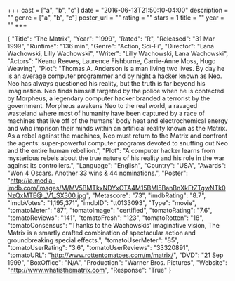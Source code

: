 +++
cast = ["a", "b", "c"]
date = "2016-06-13T21:50:10-04:00"
description = ""
genre = ["a", "b", "c"]
poster_url = ""
rating = ""
stars = 1
title = ""
year = ""
+++


{
  "Title": "The Matrix",
  "Year": "1999",
  "Rated": "R",
  "Released": "31 Mar 1999",
  "Runtime": "136 min",
  "Genre": "Action, Sci-Fi",
  "Director": "Lana Wachowski, Lilly Wachowski",
  "Writer": "Lilly Wachowski, Lana Wachowski",
  "Actors": "Keanu Reeves, Laurence Fishburne, Carrie-Anne Moss, Hugo Weaving",
  "Plot": "Thomas A. Anderson is a man living two lives. By day he is an average computer programmer and by night a hacker known as Neo. Neo has always questioned his reality, but the truth is far beyond his imagination. Neo finds himself targeted by the police when he is contacted by Morpheus, a legendary computer hacker branded a terrorist by the government. Morpheus awakens Neo to the real world, a ravaged wasteland where most of humanity have been captured by a race of machines that live off of the humans' body heat and electrochemical energy and who imprison their minds within an artificial reality known as the Matrix. As a rebel against the machines, Neo must return to the Matrix and confront the agents: super-powerful computer programs devoted to snuffing out Neo and the entire human rebellion.",
    "Plot": "A computer hacker learns from mysterious rebels about the true nature of his reality and his role in the war against its controllers.",
  "Language": "English",
  "Country": "USA",
  "Awards": "Won 4 Oscars. Another 33 wins & 44 nominations.",
  "Poster": "http://ia.media-imdb.com/images/M/MV5BMTkxNDYxOTA4M15BMl5BanBnXkFtZTgwNTk0NzQxMTE@._V1_SX300.jpg",
  "Metascore": "73",
  "imdbRating": "8.7",
  "imdbVotes": "1,195,371",
  "imdbID": "tt0133093",
  "Type": "movie",
  "tomatoMeter": "87",
  "tomatoImage": "certified",
  "tomatoRating": "7.6",
  "tomatoReviews": "141",
  "tomatoFresh": "123",
  "tomatoRotten": "18",
  "tomatoConsensus": "Thanks to the Wachowskis' imaginative vision, The Matrix is a smartly crafted combination of spectacular action and groundbreaking special effects.",
  "tomatoUserMeter": "85",
  "tomatoUserRating": "3.6",
  "tomatoUserReviews": "33320891",
  "tomatoURL": "http://www.rottentomatoes.com/m/matrix/",
  "DVD": "21 Sep 1999",
  "BoxOffice": "N/A",
  "Production": "Warner Bros. Pictures",
  "Website": "http://www.whatisthematrix.com",
  "Response": "True"
}